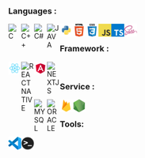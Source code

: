 <!-- Language service and tools skill -->
### Languages :
<img align="left" alt="C" title="C" width="26px" src="https://upload.wikimedia.org/wikipedia/commons/thumb/1/18/C_Programming_Language.svg/1200px-C_Programming_Language.svg.png" />
<img align="left" alt="C++" title="C++" width="26px" src="https://upload.wikimedia.org/wikipedia/commons/thumb/1/18/ISO_C%2B%2B_Logo.svg/1822px-ISO_C%2B%2B_Logo.svg.png" />
<img align="left" alt="C#" title="C#" width="26px" src="https://e7.pngegg.com/pngimages/520/669/png-clipart-c-logo-c-programming-language-computer-icons-computer-programming-programming-miscellaneous-blue.png" />
<img align="left" alt="JAVA" title="Java" width="26px" src="https://1000logos.net/wp-content/uploads/2020/09/Java-Logo.png" />
<img align="left" alt="PYTHON" title="Python" width="26px" src="https://raw.githubusercontent.com/github/explore/80688e429a7d4ef2fca1e82350fe8e3517d3494d/topics/python/python.png" />
<img align="left" alt="HTML5" title="Html5" width="26px" src="https://raw.githubusercontent.com/github/explore/80688e429a7d4ef2fca1e82350fe8e3517d3494d/topics/html/html.png" />
<img align="left" alt="CSS3" title="Css3" width="26px" src="https://raw.githubusercontent.com/github/explore/80688e429a7d4ef2fca1e82350fe8e3517d3494d/topics/css/css.png" />
<img align="left" alt="JAVASCRIPT" title="Javascript" width="26px" src="https://raw.githubusercontent.com/github/explore/80688e429a7d4ef2fca1e82350fe8e3517d3494d/topics/javascript/javascript.png" />
<img align="left" alt="TYPESCRIPT" title="Typescript" width="26px" src="https://raw.githubusercontent.com/github/explore/80688e429a7d4ef2fca1e82350fe8e3517d3494d/topics/typescript/typescript.png" />
<img align="left" alt="SASS" title="Sass" width="26px" src="https://raw.githubusercontent.com/github/explore/80688e429a7d4ef2fca1e82350fe8e3517d3494d/topics/sass/sass.png" />
<br/>

### Framework :
<img align="left" alt="REACTJS" title="ReactJS" width="26px" src="https://raw.githubusercontent.com/github/explore/80688e429a7d4ef2fca1e82350fe8e3517d3494d/topics/react/react.png" />
<img align="left" alt="REACTNATIVE" title="ReactNative" width="26px" src="https://developers.pendo.io/wp-content/uploads/2020/11/react-native.png" />
<img align="left" alt="ANGULAR" title="Angular" width="26px" src="https://raw.githubusercontent.com/github/explore/80688e429a7d4ef2fca1e82350fe8e3517d3494d/topics/angular/angular.png" />
<img align="left" alt="NEXTJS" title="NextJS" width="26px" src="https://camo.githubusercontent.com/8660df2110ee913ff739e173b9d00871d8f8eb1bf7596e22c64d62bfae7e2b5a/68747470733a2f2f7777772e6f6e67726170682e636f6d2f77702d636f6e74656e742f75706c6f6164732f323031382f30322f6e6578746a735f69636f6e2e706e67" />

<br/>

### Service :
<img align="left" alt="MYSQL" title="MySql" width="26px" src="https://download.logo.wine/logo/MySQL/MySQL-Logo.wine.png" />
<img align="left" alt="ORACLE" title="Oracle" width="26px" src="https://avatars.githubusercontent.com/u/4430336?s=200&v=4" />
<img align="left" alt="FIREBASE" title="Firebase" width="26px" src="https://raw.githubusercontent.com/github/explore/80688e429a7d4ef2fca1e82350fe8e3517d3494d/topics/firebase/firebase.png" />
<img align="left" alt="NODEJS" title="NodeJS" width="26px" src="https://raw.githubusercontent.com/github/explore/80688e429a7d4ef2fca1e82350fe8e3517d3494d/topics/nodejs/nodejs.png" />
<br/>

### Tools:
<img align="left" alt="VSCODE" title="Visual Studio Code" width="26px" src="https://raw.githubusercontent.com/github/explore/80688e429a7d4ef2fca1e82350fe8e3517d3494d/topics/visual-studio-code/visual-studio-code.png" />
<img align="left" alt="TERMINAL" title="Terminal" width="26px" src="https://raw.githubusercontent.com/github/explore/80688e429a7d4ef2fca1e82350fe8e3517d3494d/topics/terminal/terminal.png" />